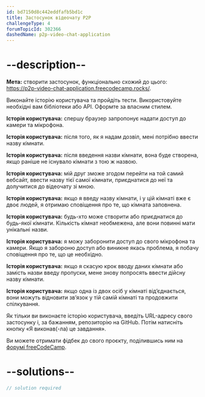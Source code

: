```yaml
---
id: bd7150d8c442eddfafb5bd1c
title: Застосунок відеочату P2P
challengeType: 4
forumTopicId: 302366
dashedName: p2p-video-chat-application
---
```


# --description--

**Мета:** створити застосунок, функціонально схожий до цього: <a href="https://p2p-video-chat-application.freecodecamp.rocks/" target="_blank" rel="noopener noreferrer nofollow">https://p2p-video-chat-application.freecodecamp.rocks/</a>.

Виконайте історію користувача та пройдіть тести. Використовуйте необхідні вам бібліотеки або API. Оформте за власним стилем.

**Історія користувача:** спершу браузер запропонує надати доступ до камери та мікрофона.

**Історія користувача:** після того, як я надам дозвіл, мені потрібно ввести назву кімнати.

**Історія користувача:** після введення назви кімнати, вона буде створена, якщо раніше не існувало кімнати з тою ж назвою.

**Історія користувача:** мій друг зможе згодом перейти на той самий вебсайт, ввести назву тієї самої кімнати, приєднатися до неї та долучитися до відеочату зі мною.

**Історія користувача:** якщо я введу назву кімнати, і у цій кімнаті вже є двоє людей, я отримаю сповіщення про те, що кімната заповнена.

**Історія користувача:** будь-хто може створити або приєднатися до будь-якої кімнати. Кількість кімнат необмежена, але вони повинні мати унікальні назви.

**Історія користувача:** я можу заборонити доступ до свого мікрофона та камери. Якщо я забороню доступ або виникне якась проблема, я побачу сповіщення про те, що це необхідно.

**Історія користувача:** якщо я скасую крок вводу даних кімнати або замість назви введу пропуски, мене знову попросять ввести дійсну назву кімнати.

**Історія користувача:** якщо одна із двох осіб у кімнаті від’єднається, вони можуть відновити зв’язок у тій самій кімнаті та продовжити спілкування.

Як тільки ви виконаєте історію користувача, введіть URL-адресу свого застосунку і, за бажанням, репозиторію на GitHub. Потім натисніть кнопку «Я виконав(-ла) це завдання».

Ви можете отримати фідбек до свого проєкту, поділившись ним на <a href="https://forum.freecodecamp.org/c/project-feedback/409" target="_blank" rel="noopener noreferrer nofollow">форумі freeCodeCamp</a>.

# --solutions--

```js
// solution required
```
